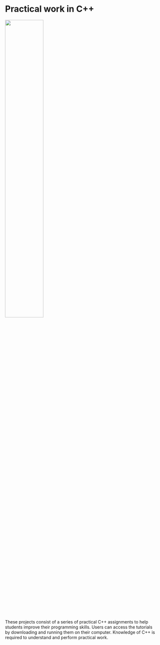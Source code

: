 
# Practical work in C++
<div class="center">
<img src="https://upload.wikimedia.org/wikipedia/commons/thumb/1/18/ISO_C%2B%2B_Logo.svg/800px-ISO_C%2B%2B_Logo.svg.png" alt="" width="50%" height="50%">
</div>

These projects consist of a series of practical C++ assignments to help students improve their programming skills. Users can access the tutorials by downloading and running them on their computer. Knowledge of C++ is required to understand and perform practical work.
